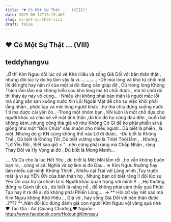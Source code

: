 ```yaml
---
title: "♥ Có Một Sự Thật ... (VIII)"
date: 2025-06-12T13:19:46Z
slug: co-mot-su-that-viii
draft: false
---
```


## ♥ Có Một Sự Thật ... (VIII)

## teddyhangvu

..Ờ thì Kim Ngưu đôi lúc có vẽ Khó Hiểu và sống Giả Dối với bản thân thật , nhưng đôi lúc lý do họ làm vậy là vì..​.​.​.​.​.​.​.​.​.​.​.​.​ 
-Dễ mủi lòng và khó từ chối một lời đề nghị hay năn nĩ của một ai đó đang cần giúp đỡ , Dù trong lòng Không Thích lắm lắm mà không hiểu sao khó lòng mà từ chối được , mà từ chối rôì thì tháy áy náy vô cùng...​ 
-Nhiều khi không phải bản thân là người mắc lỗi mà cũng sẵn sàn xuống nước Xin Lỗi Ngoài Mặt để cho sự việc khỏi phải lằng nhằn , phức tạp và míc lòng người khác ..họ thà chịu đựng xuống nước 1 tí mà được cái yên ổn..​ 
-Trong một nhóm bạn , KN luôn là một chỗ dựa cho người khác và chia sẽ về mặt tinh thần ,dù lúc đó họ cũng đau đớn , buồn bã không kém..nhưng cũng thà giả vờ như Không Có Gì để ko phải phiền ai và giống như một "Bồn Chứa" sầu muộn cho nhiều người...Dù biết là phiền , là mệt..Nhưng dù gì KN cũng không thể nào Lờ đi được..​ 
-Dù biết là Không Thể , Dù biết là Không Tốt ,Dù biết vướng vào là Thiệt Thòi lắm , ..Nhưng , "Lỡ Yêu Rồi , Biết sao giờ < "...nên cũng phải ráng mà Chấp Nhận , ráng Thay Đổi và Hy Vọng ai đó , Dù biết là Mong Manh...​ 
 
.....Và Dù cho là lúc Hết Yêu , dù biết là Mệt Mõi lắm rồi ..họ vẫn không buôn bạn ra, ..cũng vì cái Nghĩa và sợ làm ai đó Đau..​ 
=> Kim Ngưu thường hay làm nhiều cái mình Không Thích , Nhiều cái Trái với Lòng mình ,Tuy trước mắt là vì sự YÊN ỔN của bản thân họ , Nhưng bạn có biết rằng !! đôi lúc sự Yên Ổn của họ lại chình là vì Người khác quan trọng với mình !! .. ,Họ thường đứng ra Gánh tất cả , dù biết là nặng nề , để không phải cảm thấy quá Phức Tạp hay ít ra để ai đó không phải Phiền Lòng....​ 
=> ** Hỏi cứ vậy riết sao mà Kim Ngưu không Khó Hiểu , , Giả vờ , hay sống Giả Dối với bản thân được ..???? **..Nên đôi lúc đừng đánh giá con người Kim Ngưu vội vàng quá nhé​ 
♥ Tác Giả : Ad [Quang Chương]​♥ Nguồn : http://www.facebook.com/HoicungKimnguu​